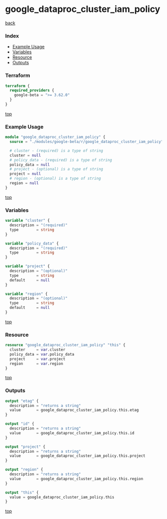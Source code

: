 # google_dataproc_cluster_iam_policy

[back](../google-beta.md)

### Index

- [Example Usage](#example-usage)
- [Variables](#variables)
- [Resource](#resource)
- [Outputs](#outputs)

### Terraform

```terraform
terraform {
  required_providers {
    google-beta = ">= 3.62.0"
  }
}
```

[top](#index)

### Example Usage

```terraform
module "google_dataproc_cluster_iam_policy" {
  source = "./modules/google-beta/r/google_dataproc_cluster_iam_policy"

  # cluster - (required) is a type of string
  cluster = null
  # policy_data - (required) is a type of string
  policy_data = null
  # project - (optional) is a type of string
  project = null
  # region - (optional) is a type of string
  region = null
}
```

[top](#index)

### Variables

```terraform
variable "cluster" {
  description = "(required)"
  type        = string
}

variable "policy_data" {
  description = "(required)"
  type        = string
}

variable "project" {
  description = "(optional)"
  type        = string
  default     = null
}

variable "region" {
  description = "(optional)"
  type        = string
  default     = null
}
```

[top](#index)

### Resource

```terraform
resource "google_dataproc_cluster_iam_policy" "this" {
  cluster     = var.cluster
  policy_data = var.policy_data
  project     = var.project
  region      = var.region
}
```

[top](#index)

### Outputs

```terraform
output "etag" {
  description = "returns a string"
  value       = google_dataproc_cluster_iam_policy.this.etag
}

output "id" {
  description = "returns a string"
  value       = google_dataproc_cluster_iam_policy.this.id
}

output "project" {
  description = "returns a string"
  value       = google_dataproc_cluster_iam_policy.this.project
}

output "region" {
  description = "returns a string"
  value       = google_dataproc_cluster_iam_policy.this.region
}

output "this" {
  value = google_dataproc_cluster_iam_policy.this
}
```

[top](#index)